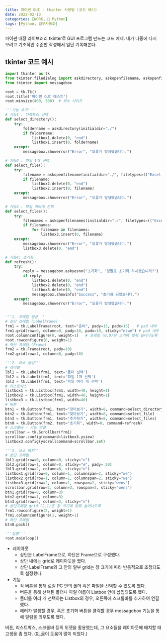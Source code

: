 ```yaml
---
title: 파이썬 GUI - tkinter 사용법 (코드 예시)
date: 2022-02-13
categories: [WORK, 🐍 Python]
tags: [Python, 업무자동화]
---
```


파이썬 내장 라이브러리 tkinter로 GUI 프로그램 만드는 코드 예제. 내가 나중에 다시 보려고 기초적인 수준만 작성해서 일단 기록해본다.

## tkinter 코드 예시

```python
import tkinter as tk
from tkinter.filedialog import askdirectory, askopenfilename, askopenfilenames
from tkinter import messagebox

root = tk.Tk()
root.title('파이썬 GUI 테스트')
root.minsize(400, 300)  # 최소 사이즈

'''기능 추가'''
# 기능1 : 디렉토리 선택
def select_directory():
    try:
        foldername = askdirectory(initialdir="./")
        if foldername:
            listbox1.delete(0, "end")
            listbox1.insert(0, foldername)
    except:
        messagebox.showerror("Error", "오류가 발생했습니다.")

# 기능2 : 파일 1개 선택
def select_file():
    try:
        filename = askopenfilename(initialdir="./", filetypes=(("Excel files", ".xlsx .xls"), ('All files', '*.*')))
        if filename:
            listbox2.delete(0, "end")
            listbox2.insert(0, filename)
    except:
        messagebox.showerror("Error", "오류가 발생했습니다.")

# 기능3 : 파일 여러개 선택
def select_files():
    try:
        filenames = askopenfilenames(initialdir="./", filetypes=(("Excel files", ".xlsx .xls"), ('All files', '*.*')))
        if filenames:
            for filename in filenames:
                listbox3.insert(0, filename)
    except:
        messagebox.showerror("Error", "오류가 발생했습니다.")
        listbox3.delete(0, "end")

# 기능4: 초기화
def refresh():
    try:
        reply = messagebox.askyesno("초기화", "정말로 초기화 하시겠습니까?")
        if reply:
            listbox1.delete(0, "end")
            listbox2.delete(0, "end")
            listbox3.delete(0, "end")
            messagebox.showinfo("Success", "초기화 되었습니다.")
    except:
        messagebox.showerror("Error", "오류가 발생했습니다.")


'''1. 프레임 생성'''
# 상단 프레임 (LabelFrame)
frm1 = tk.LabelFrame(root, text="준비", pady=15, padx=15)   # pad 내부
frm1.grid(row=0, column=0, pady=10, padx=10, sticky="nswe") # pad 내부
root.columnconfigure(0, weight=1)   # 프레임 (0,0)은 크기에 맞춰 늘어나도록
root.rowconfigure(0, weight=1)      
# 하단 프레임 (Frame)
frm2 = tk.Frame(root, pady=10)
frm2.grid(row=1, column=0, pady=10)

'''2. 요소 생성'''
# 레이블
lbl1 = tk.Label(frm1, text='폴더 선택')
lbl2 = tk.Label(frm1, text='파일 1개 선택')
lbl3 = tk.Label(frm1, text='파일 여러 개 선택')
# 리스트박스
listbox1 = tk.Listbox(frm1, width=40, height=1)
listbox2 = tk.Listbox(frm1, width=40, height=1)
listbox3 = tk.Listbox(frm1, width=40)
# 버튼
btn1 = tk.Button(frm1, text="찾아보기", width=8, command=select_directory)
btn2 = tk.Button(frm1, text="찾아보기", width=8, command=select_file) 
btn3 = tk.Button(frm1, text="추가하기", width=8, command=select_files)
btn0 = tk.Button(frm2, text="초기화", width=8, command=refresh)
# 스크롤바 - 기능 연결
scrollbar = tk.Scrollbar(frm1)
scrollbar.config(command=listbox3.yview)
listbox3.config(yscrollcommand=scrollbar.set)

'''3. 요소 배치'''
# 상단 프레임
lbl1.grid(row=0, column=0, sticky="e")
lbl2.grid(row=1, column=0, sticky="e", pady= 20)
lbl3.grid(row=2, column=0, sticky="n")
listbox1.grid(row=0, column=1, columnspan=2, sticky="we")
listbox2.grid(row=1, column=1, columnspan=2, sticky="we")
listbox3.grid(row=2, column=1, rowspan=2, sticky="wens")
scrollbar.grid(row=2, column=2, rowspan=2, sticky="wens")
btn1.grid(row=0, column=3)
btn2.grid(row=1, column=3)
btn3.grid(row=2, column=3, sticky="n")
# 상단프레임 grid (2,1)은 창 크기에 맞춰 늘어나도록
frm1.rowconfigure(2, weight=1)      
frm1.columnconfigure(1, weight=1)   
# 하단 프레임
btn0.pack()

'''실행'''
root.mainloop()
```

- 레이아웃
    - 상단은 LabelFrame으로, 하단은 Frame으로 구성했다.
    - 상단 내에는 grid로 레이아웃을 짰다.
    - 상단 LabelFrame와 그 안의 일부 grid는 창 크기에 따라 반응적으로 조정되도록 설정했다.
- 기능
    - 각 버튼을 통해 로컬 PC 안의 폴더 혹은 파일을 선택할 수 있도록 했다.
    - 버튼을 통해 선택된 폴더나 파일 이름이 Listbox 안에 삽입되도록 했다.
    - 폴더를 여러 개 선택하는 Listbox의 경우, 오른쪽에 스크롤바를 추가하여 연결했다.
    - 에러가 발생할 경우, 혹은 초기화 버튼을 클릭할 경우 messagebox 기능을 통해 알림을 띄우도록 했다.

버튼, 리스트박스, 스크롤바 등의 위젯을 활용했는데, 그 요소들을 레이아웃에 배치할 때 고생을 좀 했다. ([이 글](https://realpython.com/python-gui-tkinter/)이 도움이 많이 되었다.)

